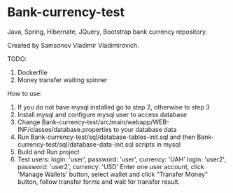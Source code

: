 # Bank-currency-test
Java, Spring, Hibernate, JQuery, Bootstrap bank currency repository.

Created by Samsonov Vladimir Vladimirovich.

TODO:
1. Dockerfile
2. Money transfer waiting spinner

How to use:
1. If you do not have mysql installed go to step 2, otherwise to step 3
2. Install mysql and configure mysql user to access database
3. Change Bank-currency-test/src/main/webapp/WEB-INF/classes/database.properties to your database data
4. Run Bank-currency-test/sql/database-tables-init.sql and then Bank-currency-test/sql/database-data-init.sql scripts in mysql
5. Build and Run project
6. Test users:
      login: 'user', password: 'user', currency: 'UAH'
      login: 'user2', password: 'user2', currency: 'USD'
    Enter one user account, click 'Manage Wallets' button, select wallet and click "Transfer Money" button, follow transfer forms and wait for transfer result.
